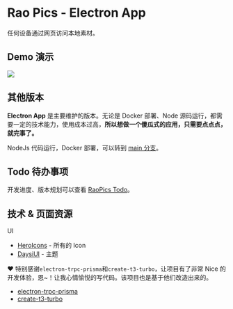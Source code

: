 # Rao Pics - Electron App

任何设备通过网页访问本地素材。

## Demo 演示

[![](https://res.cloudinary.com/marcomontalbano/image/upload/v1685437732/video_to_markdown/images/youtube--q8daCjxVjjc-c05b58ac6eb4c4700831b2b3070cd403.jpg)](https://youtu.be/q8daCjxVjjc)

## 其他版本

**Electron App** 是主要维护的版本。无论是 Docker 部署、Node 源码运行，都需要一定的技术能力，使用成本过高，**所以想做一个傻瓜式的应用，只需要点点点，就完事了。**

NodeJs 代码运行，Docker 部署，可以转到 [main 分支](https://github.com/rao-pics/core/tree/main)。

## Todo 待办事项

开发进度、版本规划可以查看 [RaoPics Todo](https://github.com/orgs/rao-pics/projects/1)。

## 技术 & 页面资源

UI

- [HeroIcons](https://heroicons.com/) - 所有的 Icon
- [DaysiUI](https://daisyui.com/) - 主题

❤️ 特别感谢`electron-trpc-prisma`和`create-t3-turbo`，让项目有了非常 Nice 的开发体验，恩~！让我心情愉悦的写代码。该项目也是基于他们改造出来的。

- [electron-trpc-prisma](https://github.com/NickyMeuleman/electron-trpc-prisma)
- [create-t3-turbo](https://github.com/t3-oss/create-t3-turbo)
